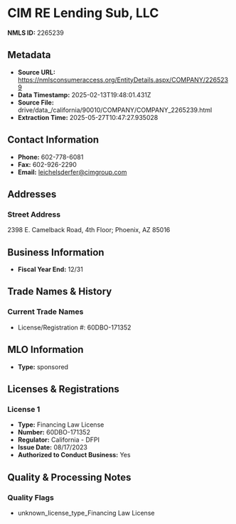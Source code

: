 # CIM RE Lending Sub, LLC

**NMLS ID:** 2265239

## Metadata
- **Source URL:** https://nmlsconsumeraccess.org/EntityDetails.aspx/COMPANY/2265239
- **Data Timestamp:** 2025-02-13T19:48:01.431Z
- **Source File:** drive/data_/california/90010/COMPANY/COMPANY_2265239.html
- **Extraction Time:** 2025-05-27T10:47:27.935028

## Contact Information
- **Phone:** 602-778-6081
- **Fax:** 602-926-2290
- **Email:** leichelsderfer@cimgroup.com

## Addresses
### Street Address
2398 E. Camelback Road, 4th Floor; Phoenix, AZ 85016

## Business Information
- **Fiscal Year End:** 12/31

## Trade Names & History
### Current Trade Names
- License/Registration #: 60DBO-171352

## MLO Information
- **Type:** sponsored

## Licenses & Registrations

### License 1
- **Type:** Financing Law License
- **Number:** 60DBO-171352
- **Regulator:** California - DFPI
- **Issue Date:** 08/17/2023
- **Authorized to Conduct Business:** Yes

## Quality & Processing Notes
### Quality Flags
- unknown_license_type_Financing Law License

